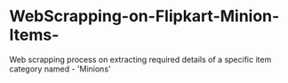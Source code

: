 # WebScrapping-on-Flipkart-Minion-Items-
Web scrapping process on extracting required details of a specific item category named - 'Minions'
